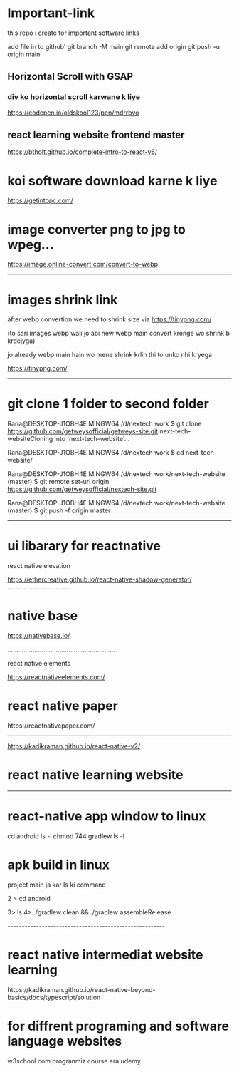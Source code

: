 # Important-link
this repo i create for important software links

add file in to github'
git branch -M main
git remote add origin 
git push -u origin main

## Horizontal Scroll with GSAP
### div ko horizontal scroll karwane k liye
https://codepen.io/oldskool123/pen/mdrrbyo

## react learning website frontend master
https://btholt.github.io/complete-intro-to-react-v6/

<h1>koi software download karne k liye </h1>

https://getintopc.com/



<h1>image converter  png to jpg to wpeg...</h1>

https://image.online-convert.com/convert-to-webp


--------------------------------------------------------------------------


<h1>images shrink link</h1>

after webp convertion we need to shrink size via
https://tinypng.com/

(to sari images webp wali jo abi new webp main convert krenge wo shrink b krdejyga) 


jo already webp main hain wo mene shrink krlin thi to unko nhi kryega

https://tinypng.com/


-------------------------------------------------------------------


<h1>git clone 1 folder to second folder</h1>

Rana@DESKTOP-J1OBH4E MINGW64 /d/nextech work
$ git clone https://github.com/getweysofficial/getweys-site.git next-tech-websiteCloning into 'next-tech-website'...


Rana@DESKTOP-J1OBH4E MINGW64 /d/nextech work
$ cd next-tech-website/

Rana@DESKTOP-J1OBH4E MINGW64 /d/nextech work/next-tech-website (master)
$ git remote set-url origin https://github.com/getweysofficial/nextech-site.git

Rana@DESKTOP-J1OBH4E MINGW64 /d/nextech work/next-tech-website (master)
$ git push -f origin master

----------------------------------------------------------------------


<h1>ui libarary for reactnative</h1>

react native elevation

https://ethercreative.github.io/react-native-shadow-generator/
...................................


<h1>native base </h1>

https://nativebase.io/

............................................................

react native elements

https://reactnativeelements.com/

<h1>react native paper</h1>
https://reactnativepaper.com/

----------------------------------------------------

https://kadikraman.github.io/react-native-v2/
<h1>react native learning website</h1>



-----------------------------------------------------


<h1> react-native app window to linux </h1>

cd android
ls -l
chmod 744 gradlew
ls -l

<!--  -------------------------------------------------->


<h1> apk build in linux </h1>

project main ja kar ls ki command

2 > cd android

3> ls
4> ./gradlew clean && ./gradlew assembleRelease 

<!--  -->-------------------------------------------------------

<h1> react native intermediat website learning </h1>
https://kadikraman.github.io/react-native-beyond-basics/docs/typescript/solution


<!-- -----------=======================================-------------- -->

<h1>for diffrent programing and software language websites </h1>


w3school.com
progranmiz
course era
udemy

